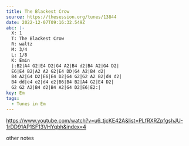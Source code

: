 ```yaml
---
title: The Blackest Crow
source: https://thesession.org/tunes/13844
date: 2022-12-07T09:16:32.549Z
abc: |-
  X: 1
  T: The Blackest Crow
  R: waltz
  M: 3/4
  L: 1/8
  K: Emin
  |:B2|A4 G2|E4 D2|G4 A2|B4 d2|B4 A2|G4 D2|
  E6|E4 B2|A2 A2 G2|E4 DD|G4 A2|B4 d2|
  B4 A2|G4 D2|E6|E4 D2|G4 G2|G2 A2 B2|d4 d2|
  B4 dd|e4 e2|d4 e2|B6|B4 B2|A4 G2|E4 D2|
  G2 G2 A2|B4 d2|B4 A2|G4 D2|E6|E2:|
key: Em
tags:
  - Tunes in Em
---
```

https://www.youtube.com/watch?v=u6_tjcKE42A&list=PLfRXRZpfgshJU-1rDD91AP1SF13VHYqbh&index=4

o﻿ther notes